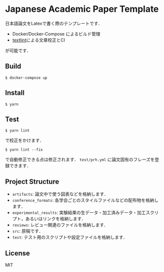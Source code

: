 # Japanese Academic Paper Template

日本語論文をLatexで書く際のテンプレートです．

* Docker/Docker-Compose によるビルド管理
* [textlint](https://github.com/textlint/textlint)による文章校正とCI

が可能です．

## Build

```shell
$ docker-compose up
```

## Install

```shell
$ yarn
```

## Test

```shell
$ yarn lint
```

で校正をかけます．

```shell
$ yarn lint --fix
```

で自動修正できる点は修正されます．
`test/prh.yml` に論文固有のフレーズを登録できます．

## Project Structure

- `artifacts`: 論文中で使う図表などを格納します．
- `conference_formats`: 各学会ごとのスタイルファイルなどの配布物を格納します．
- `experimental_results`: 実験結果の生データ・加工済みデータ・加工スクリプト，あるいはリンクを格納します．
- `reviews`: レビュー関連のファイルを格納します．
- `src`: 原稿です．
- `test`: テスト用のスクリプトや設定ファイルを格納します．

## License

MIT
